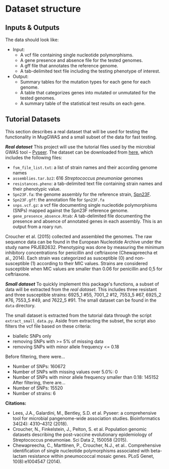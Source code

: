# Dataset structure
## Inputs & Outputs
The data should look like:
- Input:
  - A vcf file containing single nucleotide polymorphisms.
  - A gene presence and absence file for the tested genomes.
  - A gff file that annotates the reference genome.
  - A tab-delimited text file including the testing phenotype of interest.
- Output:
  - Summary tables for the mutation types for each gene for each genome.
  - A table that categorizes genes into mutated or unmutated for the tested genomes.
  - A summary table of the statistical test results on each gene.

## Tutorial Datasets
This section describes a real dataset that will be used for testing the functionality in MugGWAS and a small subset of the data for fast testing.

_**Real dataset**_
This project will use the tutorial files used by the microbial GWAS tool – [Pyseer](https://pyseer.readthedocs.io/en/master/tutorial.html). The dataset can be downloaded from [here](https://figshare.com/articles/dataset/pyseer_tutorial/7588832?file=14091179), which includes the following files:

- `fsm_file_list.txt`: a list of strain names and their according genome names
- `assemblies.tar.bz2`: 616 *Streptococcus pneumoniae* genomes
- `resistances.pheno`: a tab-delimited text file containing strain names and their phenotypic value.
- `Spn23F.fa`: the genome assembly for the reference strain, [Spn23F](https://journals.asm.org/doi/10.1128/jb.01343-08).
- `Spn23F.gff`: the annotation file for `Spn23F.fa`
- `snps.vcf.gz`: a vcf file documenting single nucleotide polymorphisms (SNPs) mapped against the Spn23F reference genome.
- `gene_presence_absence.Rtab`: A tab-delimited file documenting the presence and absence of annotated genes in each assembly. This is an output from a roary run.

Croucher et al. (2015) collected and assembled the genomes. The raw sequence data can be found in the European Nucleotide Archive under the study name PRJEB2632. Phenotyping was done by measuring the minimum inhibitory concentrations for penicillin and ceftriaxone (Chewapreecha et al., 2014). Each strain was categorized as susceptible (0) and non-susceptible (1) according to their MIC values. Strains are considered susceptible when MIC values are smaller than 0.06 for penicillin and 0,5 for ceftriaxone.

_**Small dataset**_
To quickly implement this package's functions, a subset of data will be extracted from the _real dataset_. This includes three resistant and three susceptible strains: 6925_1 #55, 7001_2 #12, 7553_5 #67, 6925_2 #76, 7553_5 #49, and 7622_5 #91. The small dataset can be found in the `data` directory.

The small dataset is extracted from the tutorial data through the script `extract_small_data.py`.
Aside from extracting the subset, the script also filters the vcf file based on these criteria:
- biallelic SNPs only
- removing SNPs with >= 5% of missing data
- removing SNPs with minor allele frequency <= 0.18

Before filtering, there were...
- Number of SNPs: 160672
- Number of SNPs with missing values over 5.0%: 0
- Number of SNPs with minor allele frequency smaller than 0.18: 145152
After filtering, there are...
- Number of SNPs: 15520
- Number of strains: 6

**Citations:**
- Lees, J.A., Galardini, M., Bentley, S.D. et al. Pyseer: a comprehensive tool for microbial pangenome-wide association studies. Bioinformatics 34(24): 4310–4312 (2018).
- Croucher, N., Finkelstein, J., Pelton, S. et al. Population genomic datasets describing the post-vaccine evolutionary epidemiology of Streptococcus pneumoniae. Sci Data 2, 150058 (2015).
- Chewapreecha, C., Marttinen, P., Croucher, N.J., et al.. Comprehensive identification of single nucleotide polymorphisms associated with beta-lactam resistance within pneumococcal mosaic genes. PLoS Genet, 10(8):e1004547 (2014).
